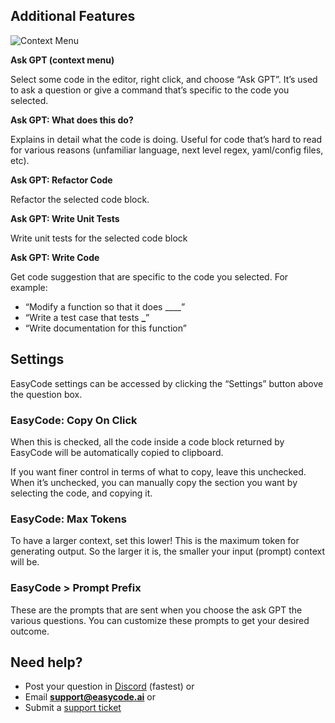 ## Additional Features

<img src="https://storage.googleapis.com/easycode-assets/easycode-context.png" alt="Context Menu">

**Ask GPT (context menu)**

Select some code in the editor, right click, and choose “Ask GPT”. It’s used to ask a question or give a command that’s specific to the code you selected.

**Ask GPT: What does this do?**

Explains in detail what the code is doing. Useful for code that’s hard to read for various reasons (unfamiliar language, next level regex, yaml/config files, etc).

**Ask GPT: Refactor Code**

Refactor the selected code block.

**Ask GPT: Write Unit Tests**

Write unit tests for the selected code block

**Ask GPT: Write Code**

Get code suggestion that are specific to the code you selected. For example:

- “Modify a function so that it does \_\_\_\_”
- “Write a test case that tests **\_**”
- “Write documentation for this function”

## Settings

EasyCode settings can be accessed by clicking the “Settings” button above the question box.

### **EasyCode: Copy On Click**

When this is checked, all the code inside a code block returned by EasyCode will be automatically copied to clipboard.

If you want finer control in terms of what to copy, leave this unchecked. When it’s unchecked, you can manually copy the section you want by selecting the code, and copying it.

### **EasyCode: Max Tokens**

To have a larger context, set this lower! This is the maximum token for generating output. So the larger it is, the smaller your input (prompt) context will be.

### **EasyCode > Prompt Prefix**

These are the prompts that are sent when you choose the ask GPT the various questions. You can customize these prompts to get your desired outcome.

## Need help?

- Post your question in [Discord](https://discord.com/invite/VgE3tQuKrg) (fastest) or
- Email **support@easycode.ai** or
- Submit a [support ticket](https://tally.so/r/n9X2YY)
